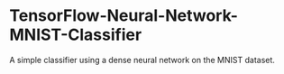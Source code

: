 # TensorFlow-Neural-Network-MNIST-Classifier
A simple classifier using a dense neural network on the MNIST dataset.
